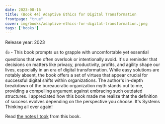 ```yaml
---
date: 2023-08-16
title: (Book 44) Adaptive Ethics for Digital Transformation
frontpage: "true"
cover: img/books/adaptive-ethics-for-digital-transformation.jpeg
tags: ['books']
---
```


Release year: 2023

👍 - This book prompts us to grapple with uncomfortable yet essential questions that we often overlook or intentionally avoid. It's a reminder that decisions on matters like privacy, productivity, profits, and agility shape our lives, especially in an era of digital transformation. While easy solutions are notably absent, the book offers a set of virtues that appear crucial for successful digital shifts within organizations. The author's in-depth breakdown of the bureaucratic organization myth stands out to me, providing a compelling argument against embracing such outdated structures. I appreciated how this book made me realize that the definition of success evolves depending on the perspective you choose. It's Systems Thinking all over again!

Read [the notes I took](/books/adaptive-ethics-for-digital-transformation.pdf) from this book.
